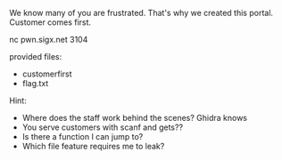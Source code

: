 We know many of you are frustrated. That's why we created this portal. Customer comes first.

nc pwn.sigx.net 3104

provided files:
- customerfirst
- flag.txt

Hint:
- Where does the staff work behind the scenes? Ghidra knows
- You serve customers with scanf and gets??
- Is there a function I can jump to?
- Which file feature requires me to leak?
